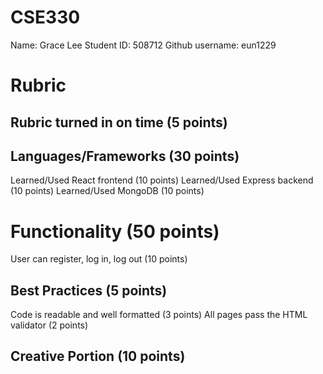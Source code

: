 # CSE330

Name: Grace Lee
Student ID: 508712
Github username: eun1229

# Rubric

## Rubric turned in on time (5 points)

## Languages/Frameworks (30 points)

Learned/Used React frontend (10 points)
Learned/Used Express backend (10 points)
Learned/Used MongoDB (10 points)

# Functionality (50 points)

User can register, log in, log out (10 points)

## Best Practices (5 points)

Code is readable and well formatted (3 points)
All pages pass the HTML validator (2 points)

## Creative Portion (10 points)

